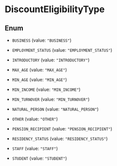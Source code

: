 
# DiscountEligibilityType

## Enum


* `BUSINESS` (value: `"BUSINESS"`)

* `EMPLOYMENT_STATUS` (value: `"EMPLOYMENT_STATUS"`)

* `INTRODUCTORY` (value: `"INTRODUCTORY"`)

* `MAX_AGE` (value: `"MAX_AGE"`)

* `MIN_AGE` (value: `"MIN_AGE"`)

* `MIN_INCOME` (value: `"MIN_INCOME"`)

* `MIN_TURNOVER` (value: `"MIN_TURNOVER"`)

* `NATURAL_PERSON` (value: `"NATURAL_PERSON"`)

* `OTHER` (value: `"OTHER"`)

* `PENSION_RECIPIENT` (value: `"PENSION_RECIPIENT"`)

* `RESIDENCY_STATUS` (value: `"RESIDENCY_STATUS"`)

* `STAFF` (value: `"STAFF"`)

* `STUDENT` (value: `"STUDENT"`)



